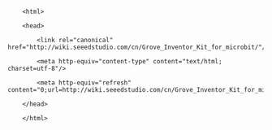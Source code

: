 <!DOCTYPE html>
        <html>
        <head>
            <link rel="canonical" href="http://wiki.seeedstudio.com/cn/Grove_Inventor_Kit_for_microbit/"/>
            <meta http-equiv="content-type" content="text/html; charset=utf-8"/>
            <meta http-equiv="refresh" content="0;url=http://wiki.seeedstudio.com/cn/Grove_Inventor_Kit_for_microbit/"/>
        </head>
        </html>